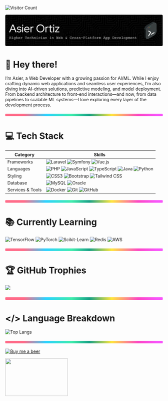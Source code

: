![Visitor Count](https://komarev.com/ghpvc/?username=asier-ortiz&style=for-the-badge&color=blue)

![Header](./img/header.png)

# :wave: Hey there!

I’m Asier, a Web Developer with a growing passion for AI/ML. While I enjoy crafting dynamic web applications and seamless user experiences, I’m also diving into AI-driven solutions, predictive modeling, and model deployment. From backend architecture to front-end interactions—and now, from data pipelines to scalable ML systems—I love exploring every layer of the development process.

<img src="./img/line-bar.png" width="100%" height="8px"/>

# :computer: Tech Stack

| Category        | Skills        |
|-----------------|---------------|
| Frameworks | ![Laravel](https://img.shields.io/badge/laravel-%23FF2D20.svg?style=for-the-badge&logo=laravel&logoColor=white) ![Symfony](https://img.shields.io/badge/symfony-%23000000.svg?style=for-the-badge&logo=symfony&logoColor=white) ![Vue.js](https://img.shields.io/badge/vuejs-%2335495e.svg?style=for-the-badge&logo=vuedotjs&logoColor=%234FC08D) |
| Languages | ![PHP](https://img.shields.io/badge/php-%23777BB4.svg?style=for-the-badge&logo=php&logoColor=white) ![JavaScript](https://img.shields.io/badge/javascript-%23323330.svg?style=for-the-badge&logo=javascript&logoColor=%23F7DF1E) ![TypeScript](https://img.shields.io/badge/typescript-%23007ACC.svg?style=for-the-badge&logo=typescript&logoColor=white) ![Java](https://img.shields.io/badge/java-%23ED8B00.svg?style=for-the-badge&logo=openjdk&logoColor=white) ![Python](https://img.shields.io/badge/python-%2314354C.svg?style=for-the-badge&logo=python&logoColor=white) |
| Styling | ![CSS3](https://img.shields.io/badge/css3-%231572B6.svg?style=for-the-badge&logo=css3&logoColor=white) ![Bootstrap](https://img.shields.io/badge/bootstrap-%238511FA.svg?style=for-the-badge&logo=bootstrap&logoColor=white) ![Tailwind CSS](https://img.shields.io/badge/tailwindcss-%2338B2AC.svg?style=for-the-badge&logo=tailwind-css&logoColor=white) |
| Database | ![MySQL](https://img.shields.io/badge/mysql-%2300f.svg?style=for-the-badge&logo=mysql&logoColor=white) ![Oracle](https://img.shields.io/badge/Oracle-F80000?style=for-the-badge&logo=oracle&logoColor=white) |
| Services & Tools | ![Docker](https://img.shields.io/badge/docker-%230db7ed.svg?style=for-the-badge&logo=docker&logoColor=white) ![Git](https://img.shields.io/badge/git-%23F05033.svg?style=for-the-badge&logo=git&logoColor=white) ![GitHub](https://img.shields.io/badge/github-%23121011.svg?style=for-the-badge&logo=github&logoColor=white) |

<img src="./img/line-bar.png" width="100%" height="8px"/>

# :books: Currently Learning

![TensorFlow](https://img.shields.io/badge/tensorflow-%23FF6F00.svg?style=for-the-badge&logo=tensorflow&logoColor=white)
![PyTorch](https://img.shields.io/badge/pytorch-%23EE4C2C.svg?style=for-the-badge&logo=pytorch&logoColor=white)
![Scikit-Learn](https://img.shields.io/badge/scikit--learn-F7931E?style=for-the-badge&logo=scikit-learn&logoColor=white)
![Redis](https://img.shields.io/badge/redis-%23DC382D.svg?style=for-the-badge&logo=redis&logoColor=white)
![AWS](https://img.shields.io/badge/AWS-232F3E?style=for-the-badge&logo=amazon&logoColor=white)

<img src="./img/line-bar.png" width="100%" height="8px"/>

# 🏆 GitHub Trophies
![](https://github-profile-trophy.vercel.app/?username=asier-ortiz&theme=onedark&no-frame=false&no-bg=true&column=3&margin-w=15&margin-h=15)

<img src="./img/line-bar.png" width="100%" height="8px"/>

# </> Language Breakdown
![Top Langs](https://github-readme-stats.vercel.app/api/top-langs/?username=asier-ortiz&layout=donut&theme=onedark&langs_count=10&hide=jupyter%20notebook,html,css,blade,shaderlab,scss&card_width=300)

<img src="./img/line-bar.png" width="100%" height="8px"/>

[![Buy me a beer](https://img.buymeacoffee.com/button-api/?text=Buy%20me%20a%20beer&emoji=🍺&slug=asierortiz&button_colour=FFDD00&font_colour=000000&font_family=Cookie&outline_colour=000000&coffee_colour=ffffff)](https://www.buymeacoffee.com/asierortiz)

<a href="https://www.gitanimals.org/en_US?utm_medium=image&utm_source=asier-ortiz&utm_content=line"><img src="https://render.gitanimals.org/lines/asier-ortiz?pet-id=636848723088724854" width="200" height="120"/></a>
